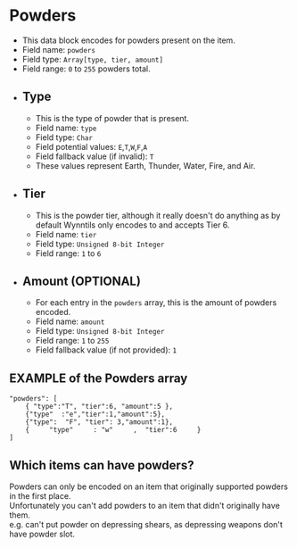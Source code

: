 # Powders
- This data block encodes for powders present on the item.
- Field name: `powders`
- Field type: `Array[type, tier, amount]`
- Field range: `0` to `255` powders total.
- ## Type
  - This is the type of powder that is present.
  - Field name: `type`
  - Field type: `Char`
  - Field potential values: `E`,`T`,`W`,`F`,`A`
  - Field fallback value (if invalid): `T`
  - These values represent Earth, Thunder, Water, Fire, and Air.
- ## Tier
  - This is the powder tier, although it really doesn't do anything as by default Wynntils only encodes to and accepts Tier 6.
  - Field name: `tier`
  - Field type: `Unsigned 8-bit Integer`
  - Field range: `1` to `6`
- ## Amount (OPTIONAL)
  - For each entry in the `powders` array, this is the amount of powders encoded. 
  - Field name: `amount`
  - Field type: `Unsigned 8-bit Integer`
  - Field range: `1` to `255`
  - Field fallback value (if not provided): `1`
## EXAMPLE of the Powders array
```
"powders": [
    { "type":"T", "tier":6, "amount":5 },
    {"type"  :"e","tier":1,"amount":5},
    {"type":  "F", "tier": 3,"amount":1},
    {     "type"     : "w"     ,  "tier":6     }
]
```
## Which items can have powders?
Powders can only be encoded on an item that originally supported powders in the first place.  
Unfortunately you can't add powders to an item that didn't originally have them.  
e.g. can't put powder on depressing shears, as depressing weapons don't have powder slot.
